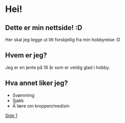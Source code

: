 <html>
	<head>
	</head>
	<body>
		<h1>Hei!</h1>
		<h2>Dette er min nettside! :D </h2>
		<p>Her skal jeg legge ut litt forskjellig fra min hobbyreise :D </p>
		<h2>Hvem er jeg?</h2>
		<p>Jeg er en jente på 16 år som er veldig glad i hobby.</p>
		<h2>Hva annet liker jeg?</h2>
		<ul>
			<li>Svømming</li>
      <li>Sjakk</li>
			<li>Å lære om kroppen/medisin</li>
		</ul>
		<a href="side 1">Side 1</a>
	</body>
</html>
